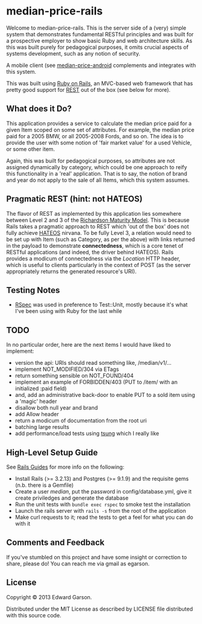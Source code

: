# median-price-rails

Welcome to median-price-rails. This is the server side of a (very) simple system that demonstrates fundamental RESTful principles and was built for a prospective employer to show basic Ruby and web architecture skills. As this was built purely for pedagogical purposes, it omits crucial aspects of systems development, such as any notion of security.

A mobile client (see [median-price-android](http://github.com/egarson/median-price-android) complements and integrates with this system.

This was built using [Ruby on Rails](http://rubyonrails.org), an MVC-based web framework that has pretty good support for [REST](http://en.wikipedia.org/wiki/Representational_state_transfer) out of the box (see below for more).

## What does it Do?

This application provides a service to calculate the median price paid for a given Item scoped on some set of attributes. For example, the median price paid for a 2005 BMW, or all 2005-2008 Fords, and so on. The idea is to provide the user with some notion of 'fair market value' for a used Vehicle, or some other item.

Again, this was built for pedagogical purposes, so attributes are not assigned dynamically by category, which could be one approach to reify this functionality in a 'real' application. That is to say, the notion of brand and year do not apply to the sale of all Items, which this system assumes.

## Pragmatic REST (hint: not HATEOS)

The flavor of REST as implemented by this application lies somewhere between Level 2 and 3 of the [Richardson Maturity Model](http://martinfowler.com/articles/richardsonMaturityModel.html). This is because Rails takes a pragmatic approach to REST which 'out of the box' does not fully achieve [HATEOS](http://en.wikipedia.org/wiki/HATEOAS) nirvana. To be fully Level 3, a relation would need to be set up with Item (such as Category, as per the above) with links returned in the payload to demonstrate **connectedness**, which is a core tenet of RESTful applications (and indeed, the driver behind HATEOS). Rails provides a modicum of connectedness via the *Location* HTTP header, which is useful to clients particularly in the context of POST (as the server appropriately returns the generated resource's URI).

## Testing Notes

* [RSpec](http://rspec.info/) was used in preference to Test::Unit, mostly because it's what I've been using with Ruby for the last while

## TODO

In no particular order, here are the next items I would have liked to implement:

* version the api: URIs should read something like, /median/v1/...
* implement NOT_MODIFIED/304 via ETags
* return something sensible on NOT_FOUND/404
* implement an example of FORBIDDEN/403 (PUT to /item/<id> with an initialized :paid field)
* and, add an administrative back-door to enable PUT to a sold item using a 'magic' header
* disallow both null year and brand
* add Allow header
* return a modicum of documentation from the root uri
* batching large results
* add performance/load tests using [tsung](http://tsung.erlang-projects.org/) which I really like

## High-Level Setup Guide

See [Rails Guides](http://guides.rubyonrails.org/) for more info on the following:

* Install Rails (>= 3.2.13) and Postgres (>= 9.1.9) and the requisite gems (n.b. there is a Gemfile)
* Create a user *median*, put the password in config/database.yml, give it create priviledges and generate the database
* Run the unit tests with `bundle exec rspec` to smoke test the installation
* Launch the rails server with `rails -s` from the root of the application
* Make curl requests to it; read the tests to get a feel for what you can do with it

## Comments and Feedback

If you've stumbled on this project and have some insight or correction to share, please do! You can reach me via gmail as egarson.

## License

Copyright © 2013 Edward Garson.

Distributed under the MIT License as described by LICENSE file distributed with this source code.
